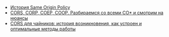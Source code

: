 - [История Same Origin Policy](https://habr.com/ru/articles/833132/)
- [CORS, CORP, COEP, COOP. Разбираемся со всеми CO* и смотрим на нюансы](https://habr.com/ru/articles/893340/)
- [CORS для чайников: история возникновения, как устроен и оптимальные методы работы](https://habr.com/ru/companies/macloud/articles/553826/)